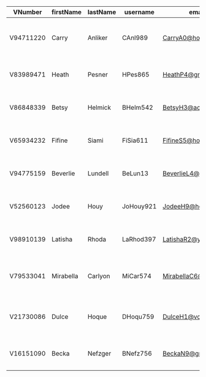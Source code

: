 VNumber | firstName | lastName | username | email | discordUName | phoneNumber | dateOfBirth | address | saltedPassword | salt
--- | --- | --- | --- | --- | --- | --- | --- | --- | --- | ---
V94711220 | Carry | Anliker | CAnl989 | CarryA0@hotmail.com | CarryA5#2337 | 660-555-4876 | 2003-10-17 | 720 W Franklin St, Richmond, VA 23220 | b514b504618abd419b2a442d5e78c744dbe59a8df69cfacfb0cf98bd2e5438d9d2ead998e247480f8a729e0f9e37a3f3155f66c65485ebe19d0766cb98672e64 | 8c166cd28025d12076d74fd44549e507b8ed83d5df2dd393037186d3940fd4115ebf932f7e6302be8f6af881c2ee3372cf1a926d5e6e892d21ebea99d6a50738
V83989471 | Heath | Pesner | HPes865 | HeathP4@gmail.com | HeathP6#9606 | 475-555-9382 | 2000-08-03 | 1100 W. Broad St, Richmond, VA 23220 | 78e40f0c6a1319a485cfce6e3bbad0eb1171a2b5703c59c46fbc389bb2951aa7e71775c1b1fa945f2841ccf21bc4b2c64d6b2e59a30fefea08dd8123d2c0bd89 | 10c03e560e4ba8f6509d14feb5b34bda958ba0636d2829b92b9392aecf00d788b4c00c73d9bd386ebbba3a6c48a834be4d61862369086fdae4b95f5a91f28950
V86848339 | Betsy | Helmick | BHelm542 | BetsyH3@aol.com | BetsyH9#6027 | 421-555-9489 | 2000-06-18 | 711 W. Main St, Richmond, Va 23220 | fd47b3fde4998cac8ad0208ff64014ea1d7712abdc379f8c2541df8fa959af4d5cfb43d36940baf0dd8e52121459241b70801bab49c39052c94e3450bd92bce9 | 110a28333d3c5ce041c80e362f9c6c4dcff9f558e46af3abe2bc1597c8319451d88265fa77d29fcb4e78c2cb764d8c04ef394fcf92a97461448865803557e2b3
V65934232 | Fifine | Siami | FiSia611 | FifineS5@hotmail.com | FifineS1#4278 | 241-555-1578 | 2002-10-03 | 301 W. Cary St, Richmond, VA 23220 | bf07176e8f036f1ee5e8f09fbde985970f18da1fb518a5e808ecb6e55327042b1e61cda7d927a1f39ba848e4100a39f60a9c5248d4c2a00e7c5b0de82b1ed123 | 349b1c66b2e0f57eaf981a35899c520a38848ce39a5485540864873ff8f28084c34ccdc23bb2d15f905da986f7a04d9370982cf6a95cbec7efa477d535cbea26
V94775159 | Beverlie | Lundell | BeLun13 | BeverlieL4@yahoo.com | BeverlieL7#8900 | 156-555-5938 | 1999-12-01 | 830 W. Grace St, Richmond, VA 23220 | f8b5b588be6259848ab6ffc5217b1e671fb777da19da23d6f26cb0b581ce79030f7b70fac6365d5545e36050a26a7a3c1fb01fe23aeac602ad332452a432a343 | 1e194f354ffc323ad59ddfcc71e1695f504af2e9750345cd3b09098f87f950ba9198669b46795b215cd4ac2e3106efec002dcd0d9568d494b46d336d993e9477
V52560123 | Jodee | Houy | JoHouy921 | JodeeH9@hotmail.com | JodeeH7#5470 | 778-555-4080 | 1999-06-16 | 732 W. Broad St, Richmond, VA 23220 | 84de9bf72edccd07a616b41385ceaad9c1ecab4e4c51062bda7cfb518c5bfa627830d0667db3b2be1f6268cb35ac71754b0db0d1f7436b88b59d76010189d3c4 | 2fdb9e5bdcd137fa1c09a2553282bff999706f12d6a83f10e7e906cd1a94611bfc252206dff9307ad88af382522153f1fa8e3ee0bf1a5cffd52c988a819c207f
V98910139 | Latisha | Rhoda | LaRhod397 | LatishaR2@yahoo.com | LatishaR6#3812 | 160-555-9753 | 2001-07-24 | 835 W. Grace St, Richmond, VA 23220 | e8465fb49ee47d1ca6920832b72f51c93bc6e80698e0f61870dbe257e029cdd657304f2a5af41145cc7ac3c442484e1239803e158586744ac4d019554c4b3675 | 6d57525995bae5b845257cb21c68fd5d5773fd4614860951124d179c52efed9a938a91e9ee8262fd17989cc8ea45d478f792bfdb5b37a7efd0ee656eb9b9bb0e
V79533041 | Mirabella | Carlyon | MiCar574 | MirabellaC6@aol.com | MirabellaC0#6650 | 513-555-9332 | 2003-09-06 | 710 W. Franklin St, Richmond, VA 23220 | 5702b59c3d70645065a25f7467d41c8246007e24bc9e42741e2fba4e8c7086a4c28d820e7eb2425bb2d7fb2b24c66d32a84e6842b53831432a5c77fcdec43a5f | ee453a6101bd3fa926598aaff491406a191da8733c0f180fe0e1e013649a20da6f7f1b3846a15f05cc4c76fd0998d29d8fe0c9a6770ddf84bd158d07a2fec576
V21730086 | Dulce | Hoque | DHoqu759 | DulceH1@vcu.edu | DulceH3#0089 | 871-555-1587 | 2001-02-12 | 801 W. Franklin St, Richmond, VA 23220 | 84c649bbcf8b917513d4900b825bf59b0066e9f02a7fdc5c007c7e15561bf80c2a83276c83b99790f8930bfd38c617eec36e40ed997e6980e1a86fc27713869e | bbd746b9fca35f62af4e488366f9d6d6bd2d226225a522cb0d778a51bc32a72bfd33888b8608350786f1ee86062113ab9799cdb99f4223d36e6ea867182a35e9
V16151090 | Becka | Nefzger | BNefz756 | BeckaN9@gmail.com | BeckaN1#3193 | 148-555-4185 | 2002-05-31 | 1000 W. Grace St, Richmond, VA 23220 | 6a59fdc60bfe1b74381f79ee9e30dd822b15efb6ef46b20e822376c8c744a1171963a23ef1c1f11c9b89d65b68eaccb85abae16993896825b4de319f4172f82b | 9feefa5c464488d77f97c28d4d9e3d0847e4d2fe022a0215e768af59f48d16a0673317b64b49d1c16899e9937f2a37ec720f8ceda8f1eb63ce8b5cdf3fc2f631
